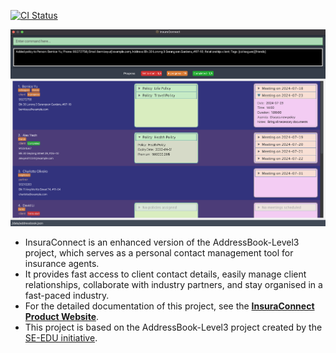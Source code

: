 [![CI Status](https://github.com/AY2324S2-CS2103T-T13-3/tp/workflows/Java%20CI/badge.svg)](https://github.com/AY2324S2-CS2103T-T13-3/tp/actions)

![Ui](docs/images/Ui.png)

* InsuraConnect is an enhanced version of the AddressBook-Level3 project, which serves as a personal contact management tool for insurance agents.
* It provides fast access to client contact details, easily manage client relationships, collaborate with industry partners, and stay organised in a fast-paced industry.
* For the detailed documentation of this project, see the **[InsuraConnect Product Website](https://ay2324s2-cs2103t-t13-3.github.io/tp/)**.
* This project is based on the AddressBook-Level3 project created by the [SE-EDU initiative](https://se-education.org).
